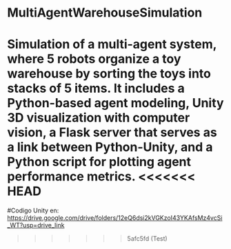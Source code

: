 # MultiAgentWarehouseSimulation
Simulation of a multi-agent system, where 5 robots organize a toy warehouse by sorting the toys into stacks of 5 items. It includes a Python-based agent modeling, Unity 3D visualization with computer vision, a Flask server that serves as a link between Python-Unity, and a Python script for plotting agent performance metrics.
<<<<<<< HEAD
=======

#Codigo Unity en: 
https://drive.google.com/drive/folders/12eQ6dsi2kVGKzoI43YKAfsMz4vcSi_WT?usp=drive_link
>>>>>>> 5afc5fd (Test)

